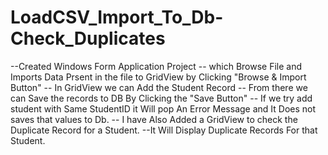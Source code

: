 # LoadCSV_Import_To_Db-Check_Duplicates

--Created Windows Form Application Project 
-- which Browse File and Imports Data Prsent in the file to GridView by Clicking "Browse & Import Button"
-- In GridView we can Add the Student Record 
-- From there we can Save the records to DB By Clicking the "Save Button" 
-- If we try add student with Same StudentID it Will pop An Error Message and It Does not saves that values to Db.
-- I have Also Added a GridView to check the Duplicate Record for a Student.
--It Will Display Duplicate Records For that Student.
